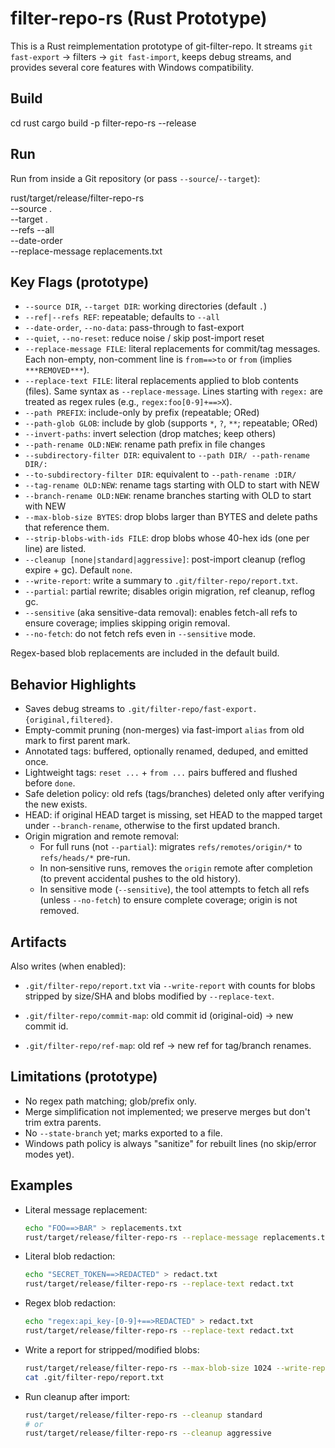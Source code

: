 filter-repo-rs (Rust Prototype)
===============================

This is a Rust reimplementation prototype of git-filter-repo. It streams
`git fast-export` -> filters -> `git fast-import`, keeps debug streams, and provides
several core features with Windows compatibility.

Build
-----

cd rust
cargo build -p filter-repo-rs --release

Run
---

Run from inside a Git repository (or pass `--source`/`--target`):

rust/target/release/filter-repo-rs \
  --source . \
  --target . \
  --refs --all \
  --date-order \
  --replace-message replacements.txt

Key Flags (prototype)
---------------------

- `--source DIR`, `--target DIR`: working directories (default `.`)
- `--ref|--refs REF`: repeatable; defaults to `--all`
- `--date-order`, `--no-data`: pass-through to fast-export
- `--quiet`, `--no-reset`: reduce noise / skip post-import reset
- `--replace-message FILE`: literal replacements for commit/tag messages.
  Each non-empty, non-comment line is `from==>to` or `from` (implies `***REMOVED***`).
- `--replace-text FILE`: literal replacements applied to blob contents (files). Same syntax
  as `--replace-message`. Lines starting with `regex:` are treated as regex rules
  (e.g., `regex:foo[0-9]+==>X`).
- `--path PREFIX`: include-only by prefix (repeatable; ORed)
- `--path-glob GLOB`: include by glob (supports `*`, `?`, `**`; repeatable; ORed)
- `--invert-paths`: invert selection (drop matches; keep others)
- `--path-rename OLD:NEW`: rename path prefix in file changes
- `--subdirectory-filter DIR`: equivalent to `--path DIR/ --path-rename DIR/:`
- `--to-subdirectory-filter DIR`: equivalent to `--path-rename :DIR/`
- `--tag-rename OLD:NEW`: rename tags starting with OLD to start with NEW
- `--branch-rename OLD:NEW`: rename branches starting with OLD to start with NEW
 - `--max-blob-size BYTES`: drop blobs larger than BYTES and delete paths that reference them.
 - `--strip-blobs-with-ids FILE`: drop blobs whose 40-hex ids (one per line) are listed.
 - `--cleanup [none|standard|aggressive]`: post-import cleanup (reflog expire + gc). Default `none`.
 - `--write-report`: write a summary to `.git/filter-repo/report.txt`.
  - `--partial`: partial rewrite; disables origin migration, ref cleanup, reflog gc.
  - `--sensitive` (aka sensitive-data removal): enables fetch-all refs to ensure coverage; implies skipping origin removal.
  - `--no-fetch`: do not fetch refs even in `--sensitive` mode.

Regex-based blob replacements are included in the default build.

Behavior Highlights
-------------------

- Saves debug streams to `.git/filter-repo/fast-export.{original,filtered}`.
- Empty-commit pruning (non-merges) via fast-import `alias` from old mark to first parent mark.
- Annotated tags: buffered, optionally renamed, deduped, and emitted once.
- Lightweight tags: `reset ...` + `from ...` pairs buffered and flushed before `done`.
- Safe deletion policy: old refs (tags/branches) deleted only after verifying the new exists.
- HEAD: if original HEAD target is missing, set HEAD to the mapped target under `--branch-rename`,
  otherwise to the first updated branch.
 - Origin migration and remote removal:
   - For full runs (not `--partial`): migrates `refs/remotes/origin/*` to `refs/heads/*` pre-run.
   - In non‑sensitive runs, removes the `origin` remote after completion (to prevent accidental pushes to the old history).
   - In sensitive mode (`--sensitive`), the tool attempts to fetch all refs (unless `--no-fetch`) to ensure complete coverage; origin is not removed.

Artifacts
---------

Also writes (when enabled):
- `.git/filter-repo/report.txt` via `--write-report` with counts for blobs stripped by size/SHA and blobs modified by `--replace-text`.

- `.git/filter-repo/commit-map`: old commit id (original-oid) -> new commit id.
- `.git/filter-repo/ref-map`: old ref -> new ref for tag/branch renames.

Limitations (prototype)
-----------------------

- No regex path matching; glob/prefix only.
- Merge simplification not implemented; we preserve merges but don't trim extra parents.
- No `--state-branch` yet; marks exported to a file.
- Windows path policy is always "sanitize" for rebuilt lines (no skip/error modes yet).

Examples
--------

- Literal message replacement:

  ```sh
  echo "FOO==>BAR" > replacements.txt
  rust/target/release/filter-repo-rs --replace-message replacements.txt
  ```

- Literal blob redaction:

  ```sh
  echo "SECRET_TOKEN==>REDACTED" > redact.txt
  rust/target/release/filter-repo-rs --replace-text redact.txt
  ```

- Regex blob redaction:

  ```sh
  echo "regex:api_key-[0-9]+==>REDACTED" > redact.txt
  rust/target/release/filter-repo-rs --replace-text redact.txt
  ```

- Write a report for stripped/modified blobs:

  ```sh
  rust/target/release/filter-repo-rs --max-blob-size 1024 --write-report
  cat .git/filter-repo/report.txt
  ```

- Run cleanup after import:

  ```sh
  rust/target/release/filter-repo-rs --cleanup standard
  # or
  rust/target/release/filter-repo-rs --cleanup aggressive
  ```
